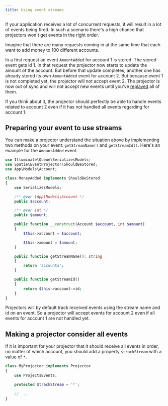 ```yaml
---
title: Using event streams
---
```


If your application receives a lot of concurrent requests, it will result in a lot of events being fired. In such a scenario there's a high chance that projectors won't get events in the right order.

Imagine that there are many requests coming in at the same time that each want to add money to 100 different accounts.

In a first request an event `AmountAdded` for account 1 is stored. The stored event gets id 1. In that request the projector now starts to update the amount of the account. But before that update completes, another one has already stored its own `AmountAdded` event for account 2. But because event 1 is not completed yet, the projector will not accept event 2. The projector is now out of sync and will not accept new events until you've [replayed](laravel-event-projector/v1/replaying-events/replaying-events) all of them.

If you think about it, the projector should perfectly be able to handle events related to account 2 even if it has not handled all events regarding for account 1. 

## Preparing your event to use streams

You can make a projector understand the situation above by implementing two methods on your event: `getStreamName()` and `getStreamId()`. Here's an example for the `AmountAdded` event.

```php
use Illuminate\Queue\SerializesModels;
use Spatie\EventProjector\ShouldBeStored;
use App\Models\Account;

class MoneyAdded implements ShouldBeStored
{
    use SerializesModels;

    /** @var \App\Models\Account */
    public $account;

    /** @var int */
    public $amount;

    public function __construct(Account $account, int $amount)
    {
        $this->account = $account;

        $this->amount = $amount;
    }

    public function getStreamName(): string
    {
        return 'accounts';
    }

    public function getStreamId()
    {
        return $this->account->id;
    }
}
```

Projectors will by default track received events using the stream name and id on an event. So a projector will accept events for account 2 even if all events for account 1 are not handled yet.


## Making a projector consider all events

If it is important for your projector that it should receive all events in order, no matter of which account, you should add a property `$trackStream` with a value of `*`.

```php
class MyProjector implements Projector
{
    use ProjectsEvents;

    protected $trackStream = '*';
    
    // ...
}
